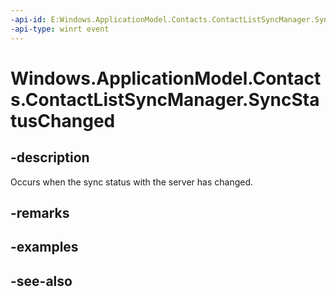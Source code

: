 ```yaml
---
-api-id: E:Windows.ApplicationModel.Contacts.ContactListSyncManager.SyncStatusChanged
-api-type: winrt event
---
```


<!-- Event syntax
public event Windows.Foundation.TypedEventHandler SyncStatusChanged<Windows.ApplicationModel.Contacts.ContactListSyncManager,  object>
-->

# Windows.ApplicationModel.Contacts.ContactListSyncManager.SyncStatusChanged

## -description
Occurs when the sync status with the server has changed.

## -remarks

## -examples

## -see-also
